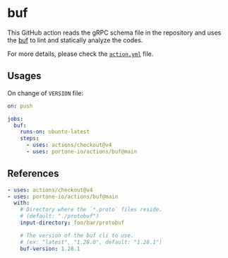 buf
========
This GitHub action reads the gRPC schema file in the repository and uses the
[buf] to lint and statically analyze the codes.

For more details, please check the [`action.yml`] file.

[buf]: https://buf.build/
[`action.yml`]: ./action.yml

Usages
--------
On change of `VERSION` file:
```yaml
on: push

jobs:
  buf:
    runs-on: ubuntu-latest
    steps:
      - uses: actions/checkout@v4
      - uses: portone-io/actions/buf@main
```

References
--------
```yaml
- uses: actions/checkout@v4
- uses: portone-io/actions/buf@main
  with:
    # Directory where the `*.proto` files reside.
    # (default: "./protobuf")
    input-directory: foo/bar/protobuf

    # The version of the buf cli to use.
    # (ex: "latest", "1.28.0", default: "1.28.1")
    buf-version: 1.28.1
```
